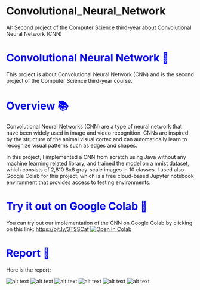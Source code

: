 # Convolutional_Neural_Network
AI: Second project of the Computer Science third-year about Convolutional Neural Network (CNN)

<font color="blue"><h1>Convolutional Neural Network 🧠</h1></font>
This project is about Convolutional Neural Network (CNN) and is the second project of the Computer Science third-year course.

<font color="blue"><h1>Overview 📚</h1></font>
Convolutional Neural Networks (CNN) are a type of neural network that have been widely used in image and video recognition. CNNs are inspired by the structure of the animal visual cortex and can automatically learn to recognize visual patterns such as edges and shapes.

In this project, I implemented a CNN from scratch using Java without any machine learning related library, and trained the model on a mnist dataset, which consists of 2,810 8x8 gray-scale images in 10 classes. I used also Google Colab for this project, which is a free cloud-based Jupyter notebook environment that provides access to testing environments.

<font color="blue"><h1>Try it out on Google Colab 🚀</h1></font>
You can try out our implementation of the CNN on Google Colab by clicking on this link: https://bit.ly/3TSSCaf
<a href="https://colab.research.google.com/drive/1UjcC4Cm2_UlceRvDiEEb3FQzJLsSwNjr#scrollTo=VWjk2um_hSyR"><img src="https://colab.research.google.com/assets/colab-badge.svg" alt="Open In Colab"/></a>


<font color="blue"><h1>Report 📝</h1></font>
Here is the report:

![alt text](Report/img/Page1.jpg "Main page")
![alt text](Report/img/Page2.jpg "Main page")
![alt text](Report/img/Page3.jpg "Main page")
![alt text](Report/img/Page4.jpg "Main page")
![alt text](Report/img/Page5.jpg "Main page")
![alt text](Report/img/Page6.jpg "Main page")
